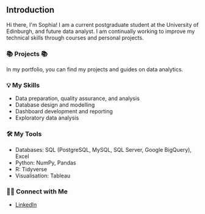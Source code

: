 ## Introduction

Hi there, I'm Sophia! I am a current postgraduate student at the University of Edinburgh, and future data analyst. I am continually working to improve my technical skills through courses and personal projects.

### 📚 Projects 📚
In my portfolio, you can find my projects and guides on data analytics.

### 💡 My Skills
- Data preparation, quality assurance, and analysis
- Database design and modelling
- Dashboard development and reporting
- Exploratory data analysis

### 🛠️ My Tools
- Databases: SQL (PostgreSQL, MySQL, SQL Server, Google BigQuery), Excel
- Python: NumPy, Pandas
- R: Tidyverse
- Visualisation: Tableau

### 🙌🏻 Connect with Me
- [LinkedIn](https://www.linkedin.com/in/sophia-clare-jenkinson/)
